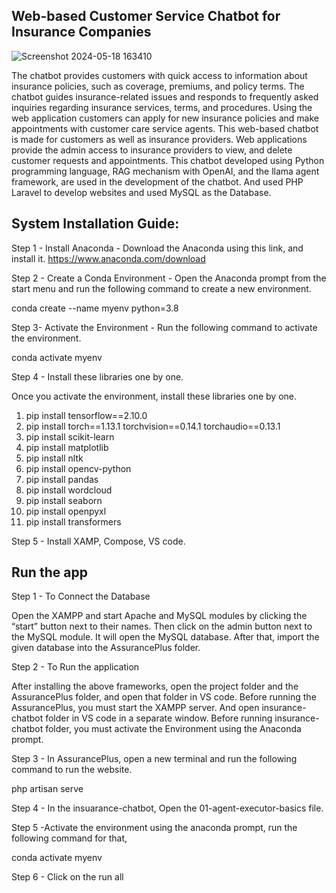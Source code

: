 ## Web-based Customer Service Chatbot for Insurance Companies 


![Screenshot 2024-05-18 163410](https://github.com/user-attachments/assets/f02bce73-970c-41c4-b100-ddb3de946dbf)


The chatbot provides customers with quick access to information about insurance policies, such as coverage, premiums, and policy terms. The chatbot guides insurance-related issues and 
responds to frequently asked inquiries regarding insurance services, terms, and procedures. Using the web application customers can apply for new insurance policies and make appointments with customer care service agents. This web-based chatbot is made for customers as well as insurance providers.  Web applications provide the admin access to insurance providers to view, and delete customer requests and appointments. 
This chatbot developed using Python programming language, RAG mechanism with OpenAI, and the llama agent framework, are used in the development of the chatbot. And used PHP Laravel to develop websites and used MySQL as the Database.



## System Installation Guide: 

Step 1 - Install Anaconda - Download the Anaconda using this link, and install it.
https://www.anaconda.com/download 


Step 2 - Create a Conda Environment - Open the Anaconda prompt from the start menu and run the following command to create a new environment.

conda create --name myenv python=3.8


Step 3- Activate the Environment - Run the following command to activate the environment.

conda activate myenv


Step 4 - Install these libraries one by one.

Once you activate the environment, install these libraries one by one.

1. pip install tensorflow==2.10.0
2. pip install torch==1.13.1 torchvision==0.14.1 torchaudio==0.13.1
3. pip install scikit-learn
4. pip install matplotlib
5. pip install nltk
6. pip install opencv-python
7. pip install pandas
8. pip install wordcloud
9. pip install seaborn
10. pip install openpyxl
11. pip install transformers


Step 5 - Install XAMP, Compose,  VS code.




## Run the app 

Step 1 - To Connect the Database

Open the XAMPP and start Apache and MySQL modules by clicking the “start” button next to their names. 
Then click on the admin button next to the MySQL module. It will open the MySQL database. After that, import the given database into the AssurancePlus folder.



Step 2 - To Run the application 

After installing the above frameworks, open the project folder and the AssurancePlus folder, and open that folder in VS code. Before running the AssurancePlus, you must start the XAMPP server.
And open insurance-chatbot folder in VS code in a separate window. Before running insurance-chatbot folder, you must activate the Environment using the Anaconda prompt.


Step 3 - In AssurancePlus, open a new terminal and run the following command to run the website.

php artisan serve


Step 4 - In the insuarance-chatbot, Open the 01-agent-executor-basics file.

Step 5 -Activate the environment using the anaconda prompt, run the following command for that,

conda activate myenv


Step 6 - Click on the run all
